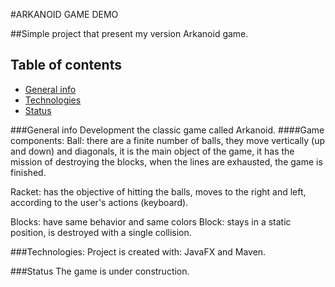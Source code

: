 #ARKANOID GAME DEMO 

##Simple project that present my version Arkanoid game.

## Table of contents
* [General info](#general-info)
* [Technologies](#technologies)
* [Status](#status)

###General info
Development the classic game called Arkanoid.
####Game components:
Ball: there are a finite number of balls, they move vertically (up and down) and diagonals, it is the main object of the game, it has the mission of destroying the blocks, when the lines are exhausted, the game is finished.

Racket: has the objective of hitting the balls, moves to the right and left, according to the user's actions (keyboard).

Blocks: have same behavior and same colors
Block: stays in a static position, is destroyed with a single collision.

###Technologies:
Project is created with:
JavaFX and Maven.


###Status
The game is under construction.
